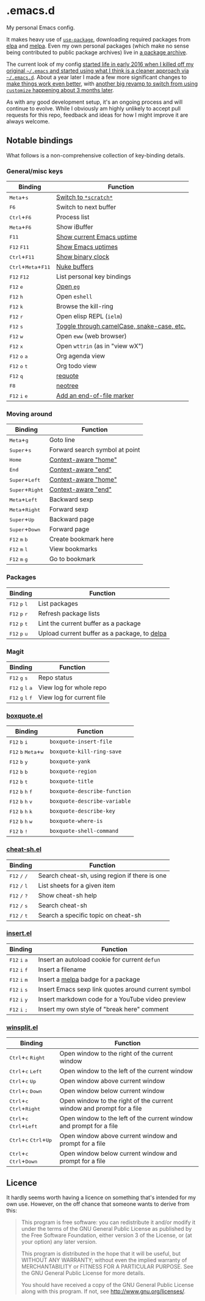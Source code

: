 # .emacs.d

My personal Emacs config.

It makes heavy use
of [`use-package`](https://github.com/jwiegley/use-package), downloading
required packages from [elpa](https://elpa.gnu.org/)
and [melpa](https://melpa.org/). Even my own personal packages (which make
no sense being contributed to public package archives) live
in [a package archive](http://blog.davep.org/delpa/).

The current look of my
config
[started life in early 2016 when I killed off my original `~/.emacs` and started using what I think is a cleaner approach via `~/.emacs.d`](http://blog.davep.org/2016/05/26/starting_fresh_with_gnu_emacs.html).
About a year later I made a few more significant changes
to
[make things work even better](http://blog.davep.org/2017/04/01/another_revamp_of_my_emacs_config.html),
with
[another big revamp to switch from using `customize` happening about 3 months later](http://blog.davep.org/2017/07/13/more_revamping_of_my_emacs_config.html).

As with any good development setup, it's an ongoing process and will
continue to evolve. While I obviously am highly unlikely to accept pull
requests for this repo, feedback and ideas for how I might improve it are
always welcome.

## Notable bindings

What follows is a non-comprehensive collection of key-binding details.

### General/misc keys

| Binding                                        | Function                                                                                   |
| ---                                            | ---                                                                                        |
| <kbd>Meta</kbd>+<kbd>s</kbd>                   | [Switch to `*scratch*`](https://github.com/davep/itch.el)                                  |
| <kbd>F6</kbd>                                  | Switch to next buffer                                                                      |
| <kbd>Ctrl</kbd>+<kbd>F6</kbd>                  | Process list                                                                               |
| <kbd>Meta</kbd>+<kbd>F6</kbd>                  | Show iBuffer                                                                               |
| <kbd>F11</kbd>                                 | [Show current Emacs uptime](https://github.com/davep/uptimes.el)                           |
| <kbd>F12</kbd> <kbd>F11</kbd>                  | [Show Emacs uptimes](https://github.com/davep/uptimes.el)                                  |
| <kbd>Ctrl</kbd>+<kbd>F11</kbd>                 | [Show binary clock](https://github.com/davep/binclock.el)                                  |
| <kbd>Ctrl</kbd>+<kbd>Meta</kbd>+<kbd>F11</kbd> | [Nuke buffers](https://github.com/davep/nuke-buffers.el)                                   |
| <kbd>F12</kbd> <kbd>F12</kbd>                  | List personal key bindings                                                                 |
| <kbd>F12</kbd> <kbd>e</kbd>                    | [Open `eg`](https://github.com/davep/eg.el)                                                |
| <kbd>F12</kbd> <kbd>h</kbd>                    | Open `eshell`                                                                              |
| <kbd>F12</kbd> <kbd>k</kbd>                    | Browse the kill-ring                                                                       |
| <kbd>F12</kbd> <kbd>r</kbd>                    | Open elisp REPL (`ielm`)                                                                   |
| <kbd>F12</kbd> <kbd>s</kbd>                    | [Toggle through camelCase, snake-case, etc.](https://github.com/akicho8/string-inflection) |
| <kbd>F12</kbd> <kbd>w</kbd>                    | Open `eww` (web browser)                                                                   |
| <kbd>F12</kbd> <kbd>x</kbd>                    | Open `wttrin` (as in "view wX")                                                            |
| <kbd>F12</kbd> <kbd>o</kbd> <kbd>a</kba>       | Org agenda view                                                                            |
| <kbd>F12</kbd> <kbd>o</kbd> <kbd>t</kba>       | Org todo view                                                                              |
| <kbd>F12</kbd> <kbd>q</kbd>                    | [requote](https://github.com/davep/requote.el)                                             |
| <kbd>F8</kbd>                                  | [neotree](https://github.com/jaypei/emacs-neotree)                                         |
| <kbd>F12</kbd> <kbd>i</kbd> <kbd>e</kbd>       | [Add an end-of-file marker](https://github.com/davep/end-it.el)                            |

### Moving around

| Binding                                  | Function                                                   |
| ---                                      | ---                                                        |
| <kbd>Meta</kbd>+<kbd>g</kbd>             | Goto line                                                  |
| <kbd>Super</kbd>+<kbd>s</kbd>            | Forward search symbol at point                             |
| <kbd>Home</kbd>                          | [Context-aware "home"](https://github.com/davep/moving.el) |
| <kbd>End</kbd>                           | [Context-aware "end"](https://github.com/davep/moving.el)  |
| <kbd>Super</kbd>+<kbd>Left</kbd>         | [Context-aware "home"](https://github.com/davep/moving.el) |
| <kbd>Super</kbd>+<kbd>Right</kbd>        | [Context-aware "end"](https://github.com/davep/moving.el)  |
| <kbd>Meta</kbd>+<kbd>Left</kbd>          | Backward sexp                                              |
| <kbd>Meta</kbd>+<kbd>Right</kbd>         | Forward sexp                                               |
| <kbd>Super</kbd>+<kbd>Up</kbd>           | Backward page                                              |
| <kbd>Super</kbd>+<kbd>Down</kbd>         | Forward page                                               |
| <kbd>F12</kbd> <kbd>m</kbd> <kbd>b</kbd> | Create bookmark here                                       |
| <kbd>F12</kbd> <kbd>m</kbd> <kbd>l</kbd> | View bookmarks                                             |
| <kbd>F12</kbd> <kbd>m</kbd> <kbd>g</kbd> | Go to bookmark                                             |

### Packages

| Binding                                  | Function                                                                     |
| ---                                      | ---                                                                          |
| <kbd>F12</kbd> <kbd>p</kbd> <kbd>l</kbd> | List packages                                                                |
| <kbd>F12</kbd> <kbd>p</kbd> <kbd>r</kbd> | Refresh package lists                                                        |
| <kbd>F12</kbd> <kbd>p</kbd> <kbd>t</kbd> | Lint the current buffer as a package                                         |
| <kbd>F12</kbd> <kbd>p</kbd> <kbd>u</kbd> | Upload current buffer as a package, to [delpa](http://blog.davep.org/delpa/) |

### Magit

| Binding                                               | Function                  |
| ---                                                   | ---                       |
| <kbd>F12</kbd> <kbd>g</kbd> <kbd>s</kbd>              | Repo status               |
| <kbd>F12</kbd> <kbd>g</kbd> <kbd>l</kbd> <kbd>a</kbd> | View log for whole repo   |
| <kbd>F12</kbd> <kbd>g</kbd> <kbd>l</kbd> <kbd>f</kbd> | View log for current file |

### [boxquote.el](https://github.com/davep/boxquote.el)

| Binding                                                  | Function                     |
| ---                                                      | ---                          |
| <kbd>F12</kbd> <kbd>b</kbd> <kbd>i</kbd>                 | `boxquote-insert-file`       |
| <kbd>F12</kbd> <kbd>b</kbd> <kbd>Meta</kbd>+<kbd>w</kbd> | `boxquote-kill-ring-save`    |
| <kbd>F12</kbd> <kbd>b</kbd> <kbd>y</kbd>                 | `boxquote-yank`              |
| <kbd>F12</kbd> <kbd>b</kbd> <kbd>b</kbd>                 | `boxquote-region`            |
| <kbd>F12</kbd> <kbd>b</kbd> <kbd>t</kbd>                 | `boxquote-title`             |
| <kbd>F12</kbd> <kbd>b</kbd> <kbd>h</kbd> <kbd>f</kbd>    | `boxquote-describe-function` |
| <kbd>F12</kbd> <kbd>b</kbd> <kbd>h</kbd> <kbd>v</kbd>    | `boxquote-describe-variable` |
| <kbd>F12</kbd> <kbd>b</kbd> <kbd>h</kbd> <kbd>k</kbd>    | `boxquote-describe-key`      |
| <kbd>F12</kbd> <kbd>b</kbd> <kbd>h</kbd> <kbd>w</kbd>    | `boxquote-where-is`          |
| <kbd>F12</kbd> <kbd>b</kbd> <kbd>!</kbd>                 | `boxquote-shell-command`     |

### [cheat-sh.el](https://github.com/davep/cheat-sh.el)

| Binding                                  | Function                                      |
| ---                                      | ---                                           |
| <kbd>F12</kbd> <kbd>/</kbd> <kbd>/</kbd> | Search cheat-sh, using region if there is one |
| <kbd>F12</kbd> <kbd>/</kbd> <kbd>l</kbd> | List sheets for a given item                  |
| <kbd>F12</kbd> <kbd>/</kbd> <kbd>?</kbd> | Show cheat-sh help                            |
| <kbd>F12</kbd> <kbd>/</kbd> <kbd>s</kbd> | Search cheat-sh                               |
| <kbd>F12</kbd> <kbd>/</kbd> <kbd>t</kbd> | Search a specific topic on cheat-sh           |

### [insert.el](https://github.com/davep/insert.el)

| Binding                                  | Function                                                 |
| ---                                      | ---                                                      |
| <kbd>F12</kbd> <kbd>i</kbd> <kbd>a</kbd> | Insert an autoload cookie for current `defun`            |
| <kbd>F12</kbd> <kbd>i</kbd> <kbd>f</kbd> | Insert a filename                                        |
| <kbd>F12</kbd> <kbd>i</kbd> <kbd>m</kbd> | Insert a [melpa](https://melpa.org/) badge for a package |
| <kbd>F12</kbd> <kbd>i</kbd> <kbd>s</kbd> | Insert Emacs sexp link quotes around current symbol      |
| <kbd>F12</kbd> <kbd>i</kbd> <kbd>y</kbd> | Insert markdown code for a YouTube video preview         |
| <kbd>F12</kbd> <kbd>i</kbd> <kbd>;</kbd> | Insert my own style of "break here" comment              |

### [winsplit.el](https://github.com/davep/winsplit.el)

| Binding                                                       | Function                                                             |
| ---                                                           | ---                                                                  |
| <kbd>Ctrl</kbd>+<kbd>c</kbd> <kbd>Right</kbd>                 | Open window to the right of the current window                       |
| <kbd>Ctrl</kbd>+<kbd>c</kbd> <kbd>Left</kbd>                  | Open window to the left of the current window                        |
| <kbd>Ctrl</kbd>+<kbd>c</kbd> <kbd>Up</kbd>                    | Open window above current window                                     |
| <kbd>Ctrl</kbd>+<kbd>c</kbd> <kbd>Down</kbd>                  | Open window below current window                                     |
| <kbd>Ctrl</kbd>+<kbd>c</kbd> <kbd>Ctrl</kbd>+<kbd>Right</kbd> | Open window to the right of the current window and prompt for a file |
| <kbd>Ctrl</kbd>+<kbd>c</kbd> <kbd>Ctrl</kbd>+<kbd>Left</kbd>  | Open window to the left of the current window and prompt for a file  |
| <kbd>Ctrl</kbd>+<kbd>c</kbd> <kbd>Ctrl</kbd>+<kbd>Up</kbd>    | Open window above current window and prompt for a file               |
| <kbd>Ctrl</kbd>+<kbd>c</kbd> <kbd>Ctrl</kbd>+<kbd>Down</kbd>  | Open window below current window and prompt for a file               |

## Licence

It hardly seems worth having a licence on something that's intended for my
own use. However, on the off chance that someone wants to derive from this:

> This program is free software: you can redistribute it and/or modify it
> under the terms of the GNU General Public License as published by the Free
> Software Foundation, either version 3 of the License, or (at your option)
> any later version.
>
> This program is distributed in the hope that it will be useful, but
> WITHOUT ANY WARRANTY; without even the implied warranty of MERCHANTABILITY
> or FITNESS FOR A PARTICULAR PURPOSE. See the GNU General Public License
> for more details.
>
> You should have received a copy of the GNU General Public License along
> with this program. If not, see <http://www.gnu.org/licenses/>.
